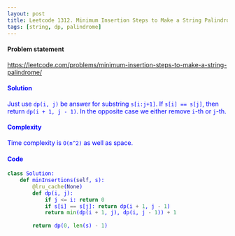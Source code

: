 ```yaml
---
layout: post
title: Leetcode 1312. Minimum Insertion Steps to Make a String Palindrome
tags: [string, dp, palindrome]
---
```


#### Problem statement

<a href="https://leetcode.com/problems/minimum-insertion-steps-to-make-a-string-palindrome/"> <font color = blue>https://leetcode.com/problems/minimum-insertion-steps-to-make-a-string-palindrome/

#### Solution
Just use `dp(i, j)` be answer for substring `s[i:j+1]`. If `s[i] == s[j]`, then return `dp(i + 1, j - 1)`. In the opposite case we either remove `i`-th or `j`-th. 

#### Complexity
Time complexity is `O(n^2)` as well as space.

#### Code
```python
class Solution:
    def minInsertions(self, s):
        @lru_cache(None)
        def dp(i, j):
            if j <= i: return 0
            if s[i] == s[j]: return dp(i + 1, j - 1)
            return min(dp(i + 1, j), dp(i, j - 1)) + 1
        
        return dp(0, len(s) - 1)
```
